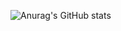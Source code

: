 ![Anurag's GitHub stats](https://github-readme-stats.vercel.app/api?username=k-3730&show_icons=true&theme=dark)
